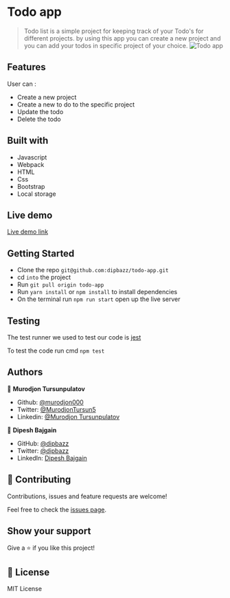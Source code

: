 # Todo app

> Todo list is a simple project for keeping track of your Todo's for different projects. by using this app you can create a new project and you can add your todos in specific project of your choice.
![Todo app](./todo.png)

## Features
 User can :
 - Create a new project
 - Create a new to do to the specific project
 - Update the todo
 - Delete the todo

## Built with
- Javascript
- Webpack
- HTML
- Css
- Bootstrap
- Local storage

## Live demo

[Live demo link](https://keep-your-task.netlify.app/)

## Getting Started

- Clone the repo `git@github.com:dipbazz/todo-app.git`
- cd `into` the project
- Run `git pull origin todo-app`
- Run `yarn install` or `npm install` to install dependencies
- On the terminal run `npm run start` open up the live server


## Testing

The test runner we used to test our code is [jest](https://jestjs.io/)

To test the code run cmd `npm test`

## Authors

👤 **Murodjon Tursunpulatov**

- Github: [@murodjon000](https://github.com/murodjon000)
- Twitter: [@MurodjonTursun5](https://twitter.com/MurodjonTursun5)
- Linkedin: [@Murodjon Tursunpulatov](https://www.linkedin.com/in/murodjon-tursunpulatov-5189481b3/)

👤 **Dipesh Bajgain**

- GitHub: [@dipbazz](https://github.com/dipbazz)
- Twitter: [@dipbazz](https://twitter.com/dipbazz)
- LinkedIn: [Dipesh Bajgain](https://www.linkedin.com/in/dipbazz/)

## 🤝 Contributing

Contributions, issues and feature requests are welcome!

Feel free to check the [issues page](issues/).

## Show your support

Give a ⭐️ if you like this project!

## 📝 License

MIT License
